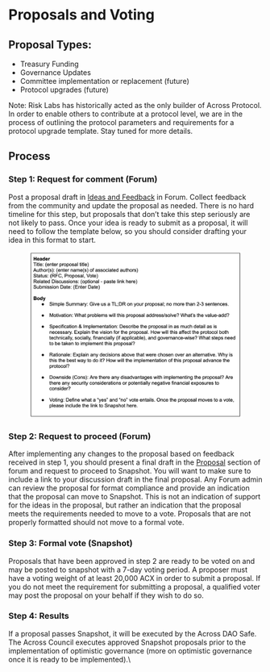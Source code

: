 # Proposals and Voting

## Proposal Types:

* Treasury Funding
* Governance Updates
* Committee implementation or replacement (future)
* Protocol upgrades (future)

Note: Risk Labs has historically acted as the only builder of Across Protocol. In order to enable others to contribute at a protocol level, we are in the process of outlining the protocol parameters and requirements for a protocol upgrade template. Stay tuned for more details.

## **Process**

### **Step 1: Request for comment (Forum)**&#x20;

Post a proposal draft in [Ideas and Feedback](https://forum.across.to/c/ideas-feedback/5) in Forum. Collect feedback from the community and update the proposal as needed. There is no hard timeline for this step, but proposals that don’t take this step seriously are not likely to pass. Once your idea is ready to submit as a proposal, it will need to follow the template below, so you should consider drafting your idea in this format to start.&#x20;

<figure><img src="../.gitbook/assets/Screen Shot 2022-11-22 at 5.42.48 PM.png" alt=""><figcaption></figcaption></figure>

### **Step 2: Request to proceed (Forum)**&#x20;

After implementing any changes to the proposal based on feedback received in step 1, you should present a final draft in the [Proposal](https://forum.across.to/c/proposals/10) section of forum and request to proceed to Snapshot. You will want to make sure to include a link to your discussion draft in the final proposal. Any Forum admin can review the proposal for format compliance and provide an indication that the proposal can move to Snapshot. This is not an indication of support for the ideas in the proposal, but rather an indication that the proposal meets the requirements needed to move to a vote. Proposals that are not properly formatted should not move to a formal vote.

### **Step 3: Formal vote (Snapshot)**

Proposals that have been approved in step 2 are ready to be voted on and may be posted to snapshot with a 7-day voting period. A proposer must have a voting weight of at least 20,000 ACX in order to submit a proposal. If you do not meet the requirement for submitting a proposal, a qualified voter may post the proposal on your behalf if they wish to do so.&#x20;

### **Step 4: Results**

If a proposal passes Snapshot, it will be executed by the Across DAO Safe. The Across Council executes approved Snapshot proposals prior to the implementation of optimistic governance (more on optimistic governance once it is ready to be implemented).\
